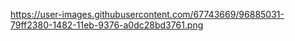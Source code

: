 https://user-images.githubusercontent.com/67743669/96885031-79ff2380-1482-11eb-9376-a0dc28bd3761.png
